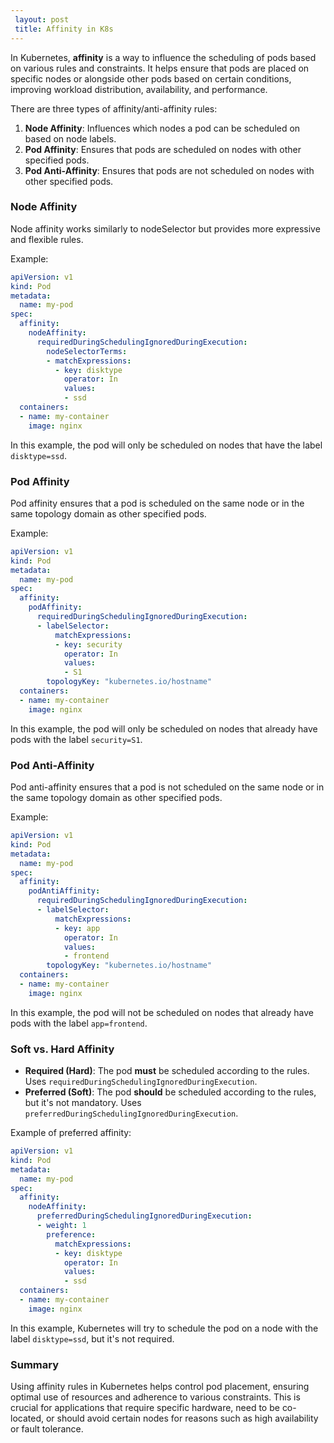 ```yaml
---
 layout: post
 title: Affinity in K8s
---
```



In Kubernetes, **affinity** is a way to influence the scheduling of pods based on various rules and constraints. It helps ensure that pods are placed on specific nodes or alongside other pods based on certain conditions, improving workload distribution, availability, and performance.

There are three types of affinity/anti-affinity rules:

1. **Node Affinity**: Influences which nodes a pod can be scheduled on based on node labels.
2. **Pod Affinity**: Ensures that pods are scheduled on nodes with other specified pods.
3. **Pod Anti-Affinity**: Ensures that pods are not scheduled on nodes with other specified pods.

### Node Affinity

Node affinity works similarly to nodeSelector but provides more expressive and flexible rules.

Example:

```yaml
apiVersion: v1
kind: Pod
metadata:
  name: my-pod
spec:
  affinity:
    nodeAffinity:
      requiredDuringSchedulingIgnoredDuringExecution:
        nodeSelectorTerms:
        - matchExpressions:
          - key: disktype
            operator: In
            values:
            - ssd
  containers:
  - name: my-container
    image: nginx
```

In this example, the pod will only be scheduled on nodes that have the label `disktype=ssd`.

### Pod Affinity

Pod affinity ensures that a pod is scheduled on the same node or in the same topology domain as other specified pods.

Example:

```yaml
apiVersion: v1
kind: Pod
metadata:
  name: my-pod
spec:
  affinity:
    podAffinity:
      requiredDuringSchedulingIgnoredDuringExecution:
      - labelSelector:
          matchExpressions:
          - key: security
            operator: In
            values:
            - S1
        topologyKey: "kubernetes.io/hostname"
  containers:
  - name: my-container
    image: nginx
```

In this example, the pod will only be scheduled on nodes that already have pods with the label `security=S1`.

### Pod Anti-Affinity

Pod anti-affinity ensures that a pod is not scheduled on the same node or in the same topology domain as other specified pods.

Example:

```yaml
apiVersion: v1
kind: Pod
metadata:
  name: my-pod
spec:
  affinity:
    podAntiAffinity:
      requiredDuringSchedulingIgnoredDuringExecution:
      - labelSelector:
          matchExpressions:
          - key: app
            operator: In
            values:
            - frontend
        topologyKey: "kubernetes.io/hostname"
  containers:
  - name: my-container
    image: nginx
```

In this example, the pod will not be scheduled on nodes that already have pods with the label `app=frontend`.

### Soft vs. Hard Affinity

- **Required (Hard)**: The pod **must** be scheduled according to the rules. Uses `requiredDuringSchedulingIgnoredDuringExecution`.
- **Preferred (Soft)**: The pod **should** be scheduled according to the rules, but it's not mandatory. Uses `preferredDuringSchedulingIgnoredDuringExecution`.

Example of preferred affinity:

```yaml
apiVersion: v1
kind: Pod
metadata:
  name: my-pod
spec:
  affinity:
    nodeAffinity:
      preferredDuringSchedulingIgnoredDuringExecution:
      - weight: 1
        preference:
          matchExpressions:
          - key: disktype
            operator: In
            values:
            - ssd
  containers:
  - name: my-container
    image: nginx
```

In this example, Kubernetes will try to schedule the pod on a node with the label `disktype=ssd`, but it's not required.

### Summary

Using affinity rules in Kubernetes helps control pod placement, ensuring optimal use of resources and adherence to various constraints. This is crucial for applications that require specific hardware, need to be co-located, or should avoid certain nodes for reasons such as high availability or fault tolerance.